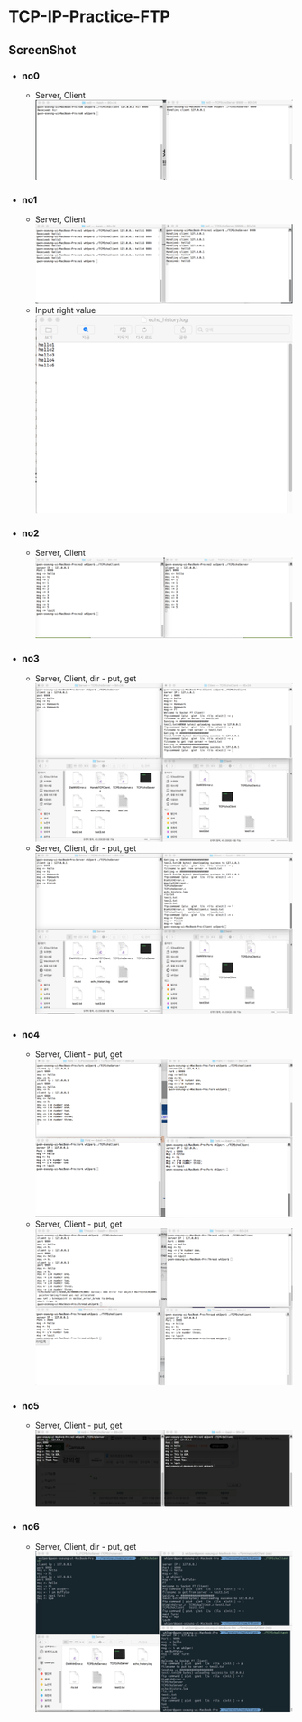 # TCP-IP-Practice-FTP
## ScreenShot
+ ### no0
  + Server, Client
    <img src="no0/과제0.png"> 
+ ### no1
  + Server, Client
    <img src="no1/과제1.png">
  + Input right value
    <img src="no1/과제1_2.png">    
+ ### no2
  + Server, Client
    <img src="no2/과제2 스크린샷.png"> 
+ ### no3
  + Server, Client, dir - put, get
    <img src="no3/put,get.png">   
  + Server, Client, dir - put, get
    <img src="no3/rls, ls, exit.png">     
+ ### no4
  + Server, Client - put, get
    <img src="no4/Fork.png">   
  + Server, Client - put, get
    <img src="no4/Thread.png">     
+ ### no5
  + Server, Client - put, get
    <img src="no5/UDP.png">   
+ ### no6
  + Server, Client, dir - put, get
    <img src="no6/과제6 스크린샷.png">     
